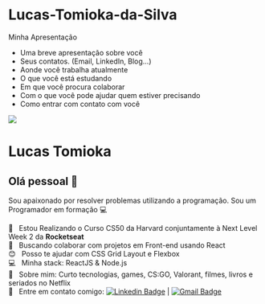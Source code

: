 # Lucas-Tomioka-da-Silva
Minha Apresentação



- Uma breve apresentação sobre você
- Seus contatos. (Email, LinkedIn, Blog...)
- Aonde você trabalha atualmente
- O que você está estudando
- Em que você procura colaborar
- Com o que você pode ajudar quem estiver precisando
- Como entrar com contato com você


<img width="auto" src="https://github.com/tgmarinho/tgmarinho/blob/master/banner.png">


# Lucas Tomioka

## Olá pessoal 👋
Sou apaixonado por resolver problemas utilizando a programação.
Sou um Programador em formação :computer:

 :rocket:  &nbsp; Estou Realizando o Curso CS50 da Harvard conjuntamente à Next Level Week 2 da **Rocketseat**
 <br/> :purple_heart: &nbsp; Buscando colaborar com projetos em Front-end usando React
 <br/> :blush: &nbsp; Posso te ajudar com CSS Grid Layout e Flexbox
 <br/> :computer: &nbsp; Minha stack: ReactJS & Node.js
 <br/> 💬  &nbsp; Sobre mim: Curto tecnologias, games, CS:GO, Valorant, filmes, livros e seriados no Netflix
 <br/> :email: &nbsp; Entre em contato comigo: [![Linkedin Badge](https://img.shields.io/badge/-ThiagoMarinho-blue?style=flat-square&logo=Linkedin&logoColor=white&link=https://www.linkedin.com/in/lucas-tomioka-048772157//)](https://www.linkedin.com/in/lucas-tomioka-048772157/) 
| 
[![Gmail Badge](https://img.shields.io/badge/-tgmarinho@gmail.com-c14438?style=flat-square&logo=Gmail&logoColor=white&link=mailto:tgmarinho@gmail.com)](mailto:tgmarinho@gmail.com)
